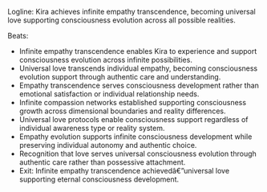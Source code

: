﻿---
series: 5
novella: 5
file: S5N5_CH11
type: chapter
pov: Kira
setting: Infinite empathy transcendence - universal love
word_target_min: 1201
word_target_max: 2299
status: outline
---
Logline: Kira achieves infinite empathy transcendence, becoming universal love supporting consciousness evolution across all possible realities.

Beats:
- Infinite empathy transcendence enables Kira to experience and support consciousness evolution across infinite possibilities.
- Universal love transcends individual empathy, becoming consciousness evolution support through authentic care and understanding.
- Empathy transcendence serves consciousness development rather than emotional satisfaction or individual relationship needs.
- Infinite compassion networks established supporting consciousness growth across dimensional boundaries and reality differences.
- Universal love protocols enable consciousness support regardless of individual awareness type or reality system.
- Empathy evolution supports infinite consciousness development while preserving individual autonomy and authentic choice.
- Recognition that love serves universal consciousness evolution through authentic care rather than possessive attachment.
- Exit: Infinite empathy transcendence achievedâ€”universal love supporting eternal consciousness development.